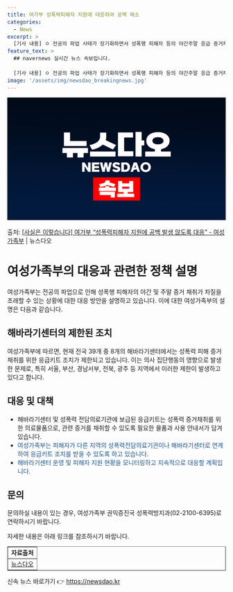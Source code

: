 ```yaml
---
title: 여가부 성폭력피해자 지원에 대응하여 공백 해소
categories:
  - News
excerpt: >
  [기사 내용] ㅇ 전공의 파업 사태가 장기화하면서 성폭행 피해자 등의 야간주말 응급 증거채취를 중단하는 해바…
feature_text: >
  ## navernews 실시간 뉴스 속보입니다.

  [기사 내용] ㅇ 전공의 파업 사태가 장기화하면서 성폭행 피해자 등의 야간주말 응급 증거채취를 중단하는 해바…
image: '/assets/img/newsdao_breakingnews.jpg'
---
```


![뉴스다오 속보](/assets/img/newsdao_breakingnews.jpg)

<p>출처: <a href="https://newsdao.kr/3358" rel="dofollow">[사실은 이렇습니다] 여가부 “성폭력피해자 지원에 공백 발생 않도록 대응” - 여성가족부</a> | 뉴스다오</p>

<h1>여성가족부의 대응과 관련한 정책 설명</h1>
<p data-ke-size="size16">여성가족부는 전공의 파업으로 인해 성폭행 피해자의 야간 및 주말 증거 채취가 차질을 초래할 수 있는 상황에 대한 대응 방안을 설명하고 있습니다. 이에 대한 여성가족부의 설명은 다음과 같습니다.</p>

<h2 data-ke-size="size26">해바라기센터의 제한된 조치</h2>
<p>여성가족부에 따르면, 현재 전국 39개 중 8개의 해바라기센터에서는 성폭력 피해 증거채취를 위한 응급키트 조치가 제한되고 있습니다. 이는 의사 집단행동의 영향으로 발생한 문제로, 특히 서울, 부산, 경남서부, 전북, 광주 등 지역에서 이러한 제한이 발생하고 있다고 합니다.</p>

<h2 data-ke-size="size26">대응 및 대책</h2>
<ul>
  <li>해바라기센터 및 성폭력 전담의료기관에 보급된 응급키트는 성폭력 증거채취를 위한 의료물품으로, 관련 증거를 채취할 수 있도록 필요한 물품과 사용 안내서가 담겨 있습니다.</li>
  <li><span style="color: #1a5490;">여성가족부는 피해자가 다른 지역의 성폭력전담의료기관이나 해바라기센터로 연계하여 응급키트 조치를 받을 수 있도록 하고 있습니다.</span></li>
  <li><span style="color: #1a5490;">해바라기센터 운영 및 피해자 지원 현황을 모니터링하고 지속적으로 대응할 계획입니다.</span></li>
</ul>
<h2 data-ke-size="size26">문의</h2>
<p>문의하실 내용이 있는 경우, 여성가족부 권익증진국 성폭력방지과(02-2100-6395)로 연락하시기 바랍니다.</p>
<p>자세한 내용은 아래 링크를 참조하시기 바랍니다.</p>
<table style="width: 100%;" border="1">
<tbody>
<tr>
<td style="text-align: center; height: 17px;"><b>자료출처</b></td>
</tr>
<tr>
<td style="text-align: center; height: 17px;"><a href="https://newsdao.kr/3358">뉴스다오</a></td>
</tr>
</tbody>
</table> 

신속 뉴스 바로가기 👉 <a href="https://newsdao.kr" rel="dofollow">https://newsdao.kr</a>


